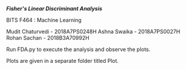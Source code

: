 ***Fisher's Linear Discriminant Analysis***

BITS F464 : Machine Learning

Mudit Chaturvedi - 2018A7PS0248H
Ashna Swaika - 2018A7PS0027H
Rohan Sachan - 2018B3A70992H

Run FDA.py to execute the analysis and observe the plots.

Plots are given in a separate folder titled Plot.

